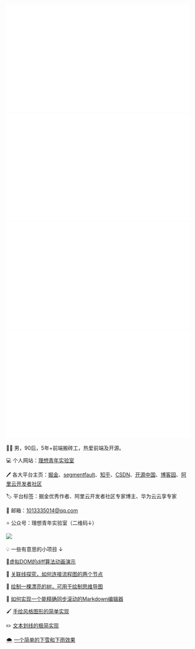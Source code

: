 <div align="center">

<a href="https://github.com/jstrieb/github-stats#gh-dark-mode-only">
<img src="https://github.com/wanglin2/github-stats/blob/master/generated/overview.svg#gh-dark-mode-only" />
<img src="https://github.com/wanglin2/github-stats/blob/master/generated/languages.svg#gh-dark-mode-only" />
</a>
<a href="https://github.com/jstrieb/github-stats#gh-light-mode-only">
<img src="https://github.com/wanglin2/github-stats/blob/master/generated/overview.svg#gh-dark-mode-only#gh-light-mode-only" />
<img src="https://github.com/wanglin2/github-stats/blob/master/generated/languages.svg#gh-dark-mode-only#gh-light-mode-only" />
</a>

</div>

👨‍💻 男，90后，5年+前端搬砖工，热爱前端及开源。

💻 个人网站：[理想青年实验室](http://lxqnsys.com/)

🖊️ 各大平台主页：[掘金](https://juejin.cn/user/325111170756279/posts)、[segmentfault](https://segmentfault.com/u/jiejiaoxiaolin/articles)、[知乎](https://www.zhihu.com/people/wang-lin-49-43-65/posts)、[CSDN](https://blog.csdn.net/sinat_33488770?type=blog)、[开源中国](https://my.oschina.net/u/4592513)、[博客园](https://www.cnblogs.com/wanglinmantan/)、[阿里云开发者社区](https://developer.aliyun.com/profile/expert/b4yftxgi3elg4)

🏷️ 平台标签：掘金优秀作者、阿里云开发者社区专家博主、华为云云享专家

📧 邮箱：1013335014@qq.com

⭐ 公众号：理想青年实验室（二维码↓）

![](http://assets.lxqnsys.com/WechatIMG875%20%284%29.png)

💡 一些有意思的小项目 ↓

🔨[虚拟DOM的diff算法动画演示](https://github.com/wanglin2/VNode_visualization)

🧵 [关联线探究，如何连接流程图的两个节点](https://github.com/wanglin2/AssociationLineDemo)

🌲 [绘制一棵漂亮的树，可用于绘制思维导图](https://github.com/wanglin2/tree_layout)

📃 [如何实现一个能精确同步滚动的Markdown编辑器](https://github.com/wanglin2/markdown_editor_sync_scroll_demo)

🖌️ [手绘风格图形的简单实现](https://github.com/wanglin2/handPaintedStyle)

✏️ [文本划线的极简实现](https://github.com/wanglin2/textUnderline)

🌨️ [一个简单的下雪和下雨效果](https://github.com/wanglin2/snow)

